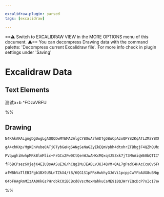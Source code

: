 ```yaml
---

excalidraw-plugin: parsed
tags: [excalidraw]

---
```

==⚠  Switch to EXCALIDRAW VIEW in the MORE OPTIONS menu of this document. ⚠== You can decompress Drawing data with the command palette: 'Decompress current Excalidraw file'. For more info check in plugin settings under 'Saving'


# Excalidraw Data
## Text Elements
测试a+b ^FOzaVBFU

%%
## Drawing
```compressed-json
N4KAkARALgngDgUwgLgAQQQDwMYEMA2AlgCYBOuA7hADTgQBuCpAzoQPYB2KqATLZMzYBXUtiRoIACyhQ4zZAHoFAc0JRJQgEYA6bGwC2CgF7N6hbEcK4OCtptbErHALRY8RMpWdx8Q1TdIEfARcZgRmBShcZQUebTiAZho6IIR9BA4oZm4AbXAwUDAiiBJuCAAxAHkjXAA1ACFygFVkoshYRDKoLChW4sxuZwBGAAYAFniAVn5imG4Eoe0AdiGx

gA4xhKXp/MgKEnVube0ATjOTybGeHgSANgSeNaGZyEkEQmVpbh4dtohrZTBbgjF4QZhQUhsADWCAAwmx8GxSGUAMRDBDo9F9SCaXDYKHKSFCDjEeGI5ESCHWZhwXCBTLYiAAM0I+HwAGVYECJIIPIzwZCYQB1A6Sb6ggXQhCcmDc9C80qgomfDjhbJoZ67CBsWnYNRzDUjEFawnCOAASWI6tQOQAuqCmeR0pbuBwhGzQYQSVgyrgRoyiSTVcxrW6

PVqwghiNwhpMRk8lmMlic+FrGCx2Fw0CtQenWJwAHKcMQxq4JSZxk7jT3MAAiqW60bQTIIYVBmmEJIAosF0plQ+78KChHBiLhGzGVmsEyMhrchicxqCiBwoa7B8u2Pio9wW/g21ruphehJANK2gFXo3AAak0AcoABUemUL9fbw7OFB2YQjOJeMa/kyH7lLg+isgaqCan8R5QAAgkQyhZugwRMr0uZMFA5gEHBHyIdAOqMnomS4F6TAumgYZDlqSI

fF6BCPsez6XjejK4EIUBsAASuE36/hCQgIMuJEABLvJ8J4QVM+QAL7gPadC4HAcCcuOv6FO0bzpGU8FfDMDCEAgFD1HiBKBqSCJIqiTJWdZfQQNgIj0lA5rdPonKCnC5kUugaIYr5tn2aQjnOWkRn4qaxJmeSXTkBwNJ0hkqH5HZDkJcF+jlKyHJcr+YIIoqSUBUFLluVKIrEIcaCpsUhWpcVEJSjKcq5Xyuk1ZkaUccIKpqjGrUpe1LmVLq+oxk

afWBbVaTlEBIFgb1BX9U5LnTZkX4/t8/6QG1S1pPRsHwbhyGJdVi1pcppCwYFbAUG8uBNqgFHjUVaRdiSMFXTdIT3f8H22cw2CQmyAAa3wnEsyxxiM1zTk8ax3Lp/2A/gACa3BjCciyztsSxPD8ulGGwBjcGpkD0AQ/HfNJT2TfonURcG1oQKZtmEiQa2/o9SWs5FFloCTED1Ai30orCJyi6L5TlIyXHKO6dKol2taK4rksQFTC0Tat9UwkNGGcA

O4bFHAgRmMIzAAOKkGzPHrobkCOiBCBcd6VscMoxNahkuCaME918QJWrYEQcDcP7oIcI7oekPxoLCFAK68dHCDq8UdgAFYINgWTshHcAALJsMQCCvd7vu7q2ydgFJ/DMqy4TEzJUlAA=
```
%%
